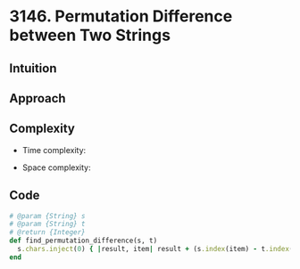 # 3146. Permutation Difference between Two Strings

## Intuition

## Approach
<!-- Describe your approach to solving the problem. -->

## Complexity

- Time complexity:
<!-- Add your time complexity here, e.g. $$O(n)$$ -->

- Space complexity:
<!-- Add your space complexity here, e.g. $$O(n)$$ -->

## Code

```ruby
# @param {String} s
# @param {String} t
# @return {Integer}
def find_permutation_difference(s, t)
  s.chars.inject(0) { |result, item| result + (s.index(item) - t.index(item)).abs }
end
```
